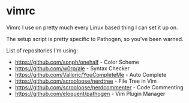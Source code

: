 # vimrc
Vimrc I use on pretty much every Linux based thing I can set it up on.

The setup script is pretty specific to Pathogen, so you've been warned.

List of repositories I'm using:
   * https://github.com/sonph/onehalf                       - Color Scheme
   * https://github.com/w0rp/ale                            - Syntax Checker
   * https://github.com/Valloric/YouCompleteMe              - Auto Complete
   * https://github.com/scrooloose/nerdtree                 - File Tree in Vim
   * https://github.com/scrooloose/nerdcommenter            - Code Commenting
   * https://github.com/eloquent/pathogen                   - Vim Plugin Manager
